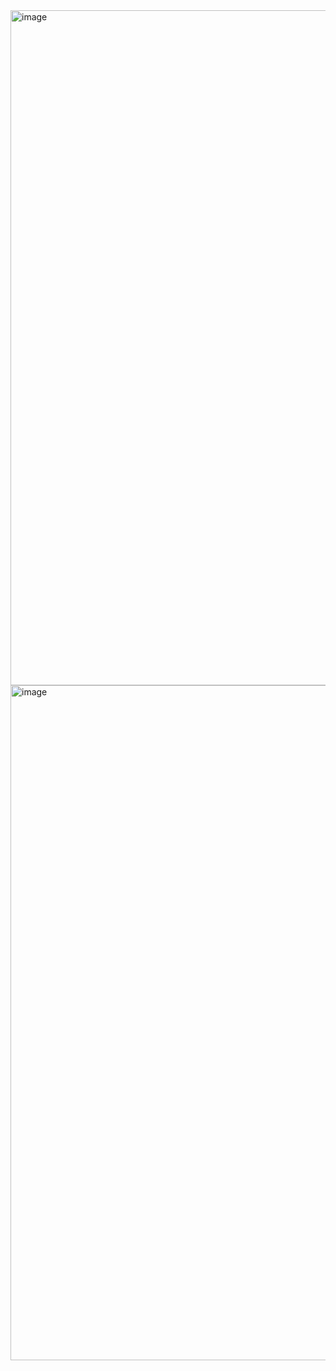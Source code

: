 <img width="1080" alt="image" src="https://github.com/tutisnn/Spotify_Clone/assets/139488248/3d415ccc-702b-425d-9493-db1c7098a0ec">
<img width="1080" alt="image" src="https://github.com/tutisnn/Spotify_Clone/assets/139488248/6b1a5fbe-41ee-435e-a02b-809d745d3f7a">


